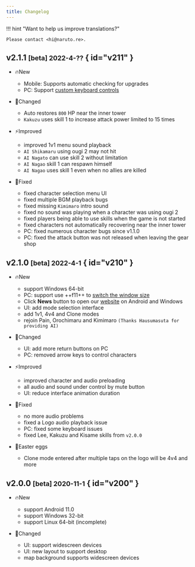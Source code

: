 ```yaml
---
title: Changelog
---
```


!!! hint "Want to help us improve translations?"

    Please contact <hi@naruto.re>.

## v2.1.1 <small>[beta] 2022-4-??</small> { id="v211" }

- 🔥New
    - Mobile: Supports automatic checking for upgrades
    - PC: Support [custom keyboard controls](../game-guides/platform/pc/index.md#custom-keyboard-controls)

- 🚀Changed
    - Auto restores `800` HP near the inner tower
    - `Kakuzu` uses skill 1 to increase attack power limited to 15 times

- ⚡️Improved
    - improved 1v1 menu sound playback
    - `AI Shikamaru` using ougi 2 may not hit
    - `AI Nagato` can use skill 2 without limitation
    - `AI Nagao` skill 1 can respawn himself
    - `AI Nagao` uses skill 1 even when no allies are killed

- 🐞Fixed
    - fixed character selection menu UI
    - fixed multiple BGM playback bugs
    - fixed missing `Kimimaro` intro sound
    - fixed no sound was playing when a character was using ougi 2
    - fixed players being able to use skills when the game is not started
    - fixed characters not automatically recovering near the inner tower
    - PC: fixed numerous character bugs since v1.1.0
    - PC: fixed the attack button was not released when leaving the gear shop


## v2.1.0 <small>[beta] 2022-4-1</small> { id="v210" }

- 🔥New
    - support Windows 64-bit
    - PC: support use ++f11++ to [switch the window size](../game-guides/platform/pc/index.md#switch-window)
    - Click **News** button to open our [website](https://game.naruto.re) on Android and Windows
    - UI: add mode selection interface
    - add 1v1, 4v4 and Clone modes
    - rejoin Pain, Orochimaru and Kimimaro `(Thanks Hausumasuta for providing AI)`

- 🚀Changed
    - UI: add more return buttons on PC
    - PC: removed arrow keys to control characters

- ⚡️Improved
    - improved character and audio preloading
    - all audio and sound under control by mute button
    - UI: reduce interface animation duration

- 🐞Fixed
    - no more audio problems
    - fixed a Logo audio playback issue
    - PC: fixed some keyboard issues
    - fixed Lee, Kakuzu and Kisame skills from `v2.0.0`

- 🎉Easter eggs
    - Clone mode entered after multiple taps on the logo will be 4v4 and more


## v2.0.0 <small>[beta] 2020-11-1</small> { id="v200" }

- 🔥New
    - support Android 11.0
    - support Windows 32-bit
    - support Linux 64-bit (incomplete)

- 🚀Changed
    - UI: support widescreen devices
    - UI: new layout to support desktop
    - map background supports widescreen devices
